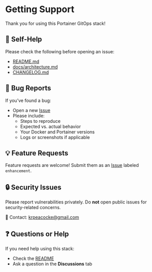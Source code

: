 # Getting Support

Thank you for using this Portainer GitOps stack!

## 📖 Self-Help

Please check the following before opening an issue:

- [README.md](./README.md)
- [docs/architecture.md](./docs/architecture.md)
- [CHANGELOG.md](./CHANGELOG.md)

## 🐞 Bug Reports

If you’ve found a bug:

- Open a new [Issue](https://github.com/kpeacocke/portainer-deploy/issues)
- Please include:
  - Steps to reproduce
  - Expected vs. actual behavior
  - Your Docker and Portainer versions
  - Logs or screenshots if applicable

## 💡 Feature Requests

Feature requests are welcome! Submit them as an [Issue](https://github.com/kpeacocke/portainer-deploy/issues) labeled `enhancement`.

## 🔒 Security Issues

Please report vulnerabilities privately. Do **not** open public issues for security-related concerns.

📧 Contact: [krpeacocke@gmail.com](mailto:krpeacocke@gmail.com)

## ❓ Questions or Help

If you need help using this stack:

- Check the [README](./README.md)
- Ask a question in the **Discussions** tab
